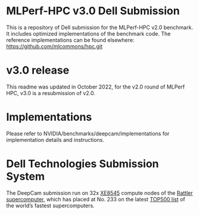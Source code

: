 # MLPerf-HPC v3.0 Dell Submission

This is a repository of Dell submission for the MLPerf-HPC v2.0 benchmark.
It includes optimized implementations of the benchmark code. The reference
implementations can be found elsewhere:
https://github.com/mlcommons/hpc.git

# v3.0 release

This readme was updated in October 2022, for the v2.0 round of MLPerf HPC, v3.0 is a resubmission of v2.0.

# Implementations
Please refer to NVIDIA/benchmarks/deepcam/implementations for implementation details and instructions. 

# Dell Technologies Submission System
The DeepCam submission run on 32x [XE8545](https://www.dell.com/en-us/dt/servers/specialty-servers/poweredge-xe-servers.htm) compute nodes of the [Rattler supercomputer](https://www.dell.com/en-us/blog/hpc-at-the-edge-of-the-parking-lot/), which has placed at No. 233 on the latest [TOP500 list](https://top500.org/lists/top500/2021/11/) of the world’s fastest supercomputers.
